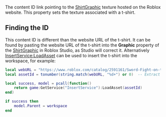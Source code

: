 The content ID link pointing to the [ShirtGraphic](https://developer.roblox.com/en-us/api-reference/class/ShirtGraphic) texture hosted on the Roblox website. This property sets the texture associated with a t-shirt.

Finding the ID
--------------

This content ID is different than the website URL of the t-shirt. It can be found by pasting the website URL of the t-shirt into the **Graphic** property of the [ShirtGraphic](https://developer.roblox.com/en-us/api-reference/class/ShirtGraphic) in Roblox Studio, as Studio will correct it. Alternatively [InsertService:LoadAsset](https://developer.roblox.com/en-us/api-reference/function/InsertService/LoadAsset) can be used to insert the t-shirt into the workspace, for example:

```lua
local webURL = "https://www.roblox.com/catalog/2591161/Sword-Fight-on-the-Heights-Ring-of-Fire-T-Shirt"
local assetId = tonumber(string.match(webURL, "%d+") or 0)  -- Extract the number

local success, model = pcall(function()
    return game:GetService("InsertService"):LoadAsset(assetId)
end)

if success then
    model.Parent = workspace
end
```